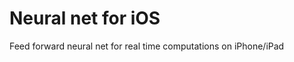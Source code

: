 Neural net for iOS
==================

Feed forward neural net for real time computations on iPhone/iPad
